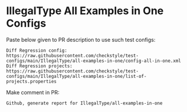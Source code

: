 # IllegalType All Examples in One Configs
Paste below given to PR description to use such test configs:
```
Diff Regression config: https://raw.githubusercontent.com/checkstyle/test-configs/main/IllegalType/all-examples-in-one/config-all-in-one.xml
Diff Regression projects: https://raw.githubusercontent.com/checkstyle/test-configs/main/IllegalType/all-examples-in-one/list-of-projects.properties
```
Make comment in PR:
```
Github, generate report for IllegalType/all-examples-in-one
```
